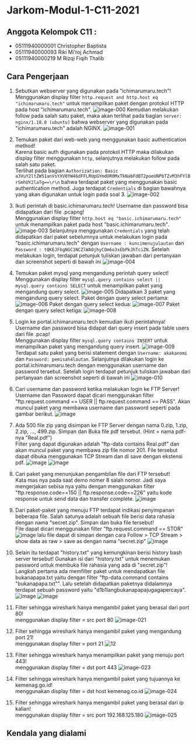 # Jarkom-Modul-1-C11-2021

## Anggota Kelompok C11 : <br>
- 05111940000001 Christopher Baptista
- 05111940000093 Riki Mi’roj Achmad
- 05111940000219 M Rizqi Fiqih Thalib

## Cara Pengerjaan
1. Sebutkan webserver yang digunakan pada "ichimarumaru.tech"! <br>
Menggunakan display filter `http.request and http.host eq "ichimarumaru.tech"` untuk menampilkan paket dengan protokol HTTP pada host "ichimarumaru.tech".
![image-000](https://user-images.githubusercontent.com/57831206/134773481-1516c950-065c-4f18-ab06-e0c370d0b85e.png)
Kemudian melakukan follow pada salah satu paket, maka akan terlihat pada bagian `server: nginx/1.18.0 (ubuntu)` bahwa webserver yang digunakan pada "ichimarumaru.tech" adalah NGINX.
![image-001](https://user-images.githubusercontent.com/57831206/134773484-5e0f68a4-f2b1-4fa9-9611-46809564a021.png)

2. Temukan paket dari web-web yang menggunakan basic authentication method! <br>
Karena basic auth digunakan pada protokol HTTP maka dilakukan display filter menggunakan `http`, selanjutnya melakukan follow pada salah satu paket. <br>
Terlihat pada bagian `Authorization: Basic a3VuY2ltZW51anVsYXV0YW46dFFLRUpGYmdOR0MxTkNabFdBT2poeUNPbTZvM3hFYlBrSmhUY2laTg==\r\n` bahwa terdapat paket yang menggunakan basic authentication method. Juga terdapat `Credentials` di bagian bawahnya yang akan digunakan untuk login pada soal 3.
![image-002](https://user-images.githubusercontent.com/57831206/134773489-fdecdc88-17fa-4ee5-9472-245ead4d24ec.png)

3. Ikuti perintah di basic.ichimarumaru.tech! Username dan password bisa didapatkan dari file .pcapng! <br>
Menggunakan display filter `http.host eq "basic.ichimarumaru.tech"` untuk menampilkan paket pada host "basic.ichimarumaru.tech".
![image-003](https://user-images.githubusercontent.com/57831206/134773490-feeee43e-e287-48d1-8e15-20a217a742f0.png)
Selanjutnya menggunakan `Credentials` yang telah didapatkan dari paket sebelumnya untuk melakukan login pada "basic.ichimarumaru.tech" dengan `Username : kuncimenujulautan` dan `Password : tQKEJFbgNGC1NCZlWAOjhyCOm6o3xEbPkJhTciZN`. Setelah melakukan login, terdapat petunjuk tuliskan jawaban dari pertanyaan dan screenshot seperti di bawah ini
![image-004](https://user-images.githubusercontent.com/57831206/134773491-4dd51269-d332-47b8-93eb-2fea4bfacf0c.png)

4. Temukan paket mysql yang mengandung perintah query select! <br>
Menggunakan display filter `mysql.query contains select || mysql.query contains SELECT` untuk menampilkan paket yang mengandung query select.
![image-005](https://user-images.githubusercontent.com/57831206/134773493-56fdbf1e-da50-456b-8ae7-da4d74bdbf12.png)
Didapatkan 3 paket yang mengandung query select. Paket dengan query select pertama:
![image-006](https://user-images.githubusercontent.com/57831206/134773499-652f8750-7d01-47a7-9c6d-68b47c37945f.png)
Paket dengan query select kedua:
![image-007](https://user-images.githubusercontent.com/57831206/134773501-752ad6a7-8027-47f3-8ae1-6a2a8b6c8f07.png)
Paket dengan query select ketiga:
![image-008](https://user-images.githubusercontent.com/57831206/134773503-20a3055d-c04f-4dbf-a5b9-4484442e9d96.png)

5. Login ke portal.ichimarumaru.tech kemudian ikuti perintahnya! Username dan password bisa didapat dari query insert pada table users dari file .pcap! <br>
Menggunakan display filter `mysql.query contains INSERT` untuk menampilkan paket yang mengandung query insert.
![image-009](https://user-images.githubusercontent.com/57831206/134773505-403bbc92-3ac7-4ec8-9306-c15cc3278166.jpg)
Terdapat satu paket yang berisi statement dengan `Username: akakanomi` dan `Password: pemisah4lautan`. Selanjutnya dilakukan login ke portal.ichimarumaru.tech dengan menggunakan username dan password tersebut. Setelah login terdapat petunjuk tuliskan jawaban dari pertanyaan dan screenshot seperti di bawah ini
![image-010](https://user-images.githubusercontent.com/57831206/134773507-8bee6964-5d66-49a5-943a-2634c9bed4d5.png)

6. Cari username dan password ketika melakukan login ke FTP Server!<br/>
Username dan Password dapat dicari menggunakan filter "ftp.request.command == USER || ftp.request.command == PASS". Akan muncul paket yang membawa username dan password seperti pada gambar berikut.
![image](https://user-images.githubusercontent.com/74702068/134773732-8f7e04ab-63cf-4b53-8695-e6172169bcd4.png)

7. Ada 500 file zip yang disimpan ke FTP Server dengan nama 0.zip, 1.zip, 2.zip, ..., 499.zip. Simpan dan Buka file pdf tersebut. (Hint = nama pdf-nya "Real.pdf")<br/>
Filter yang dapat digunakan adalah "ftp-data contains Real.pdf" dan akan muncul paket yang membawa zip file nomor 201. File tersebut dapat dibuka menggunakan TCP Stream dan di save dengan ekstensi pdf. 
![image](https://user-images.githubusercontent.com/74702068/134773783-cb40e7b6-bf6d-4c22-a457-2b2d96eb434b.png)
![image](https://user-images.githubusercontent.com/74702068/134773807-e7702e66-19e5-4985-9aeb-24cf9b4e43cc.png)

8. Cari paket yang menunjukan pengambilan file dari FTP tersebut!<br/>
Kata mas nya pada saat demo nomer 8 salah nomor. Jadi saya mengerjakan sebisa nya yaitu dengan menggunakan filter "ftp.response.code==150 || ftp.response.code==226" yaitu kode response untuk send data dan transfer complete.
![image](https://user-images.githubusercontent.com/74702068/134773853-89ff8ac5-1e75-4ff6-8ad8-7d01e93be781.png)


9. Dari paket-paket yang menuju FTP terdapat indikasi penyimpanan beberapa file. Salah satunya adalah sebuah file berisi data rahasia dengan nama "secret.zip". Simpan dan buka file tersebut!<br/>
File dapat dicari menggunakan filter "ftp.request.command == STOR"
![image](https://user-images.githubusercontent.com/74702068/134773870-2edb5098-e905-4a72-86d4-9f8a809b2527.png)
lalu file dapat di simpan dengan cara Follow > TCP Stream > show data as raw > save as dengan nama “secret.zip"
![image](https://user-images.githubusercontent.com/74702068/134773903-4b1c46b1-b501-4002-885d-fc8246f3b6f7.png)

10. Selain itu terdapat "history.txt" yang kemungkinan berisi history bash server tersebut! Gunakan isi dari "history.txt" untuk menemukan password untuk membuka file rahasia yang ada di "secret.zip"!<br/>
Langkah pertama ada memfilter paket untuk mendapatkan file bukanapapa.txt yaitu dengan filter "ftp-data.command contains "bukanapapa.txt"". Lalu setelah didapatkan paketnya didalamnya  terdapat sebuah password yaitu "d1b1langbukanapapajugagapercaya".
![image](https://user-images.githubusercontent.com/74702068/134773964-8ba0a389-d7b9-42dd-9d4f-fddaa1949417.png)
![image](https://user-images.githubusercontent.com/74702068/134773973-9d9515c3-a46c-49ad-9e99-b85d84e5646d.png)


11. Filter sehingga wireshark hanya mengambil paket yang berasal dari port 80! <br>
menggunakan display filter = src port 80
![image-021](https://user-images.githubusercontent.com/62735317/134774592-350a8a8a-c2e1-45e9-9c82-8d97956e2512.png)


12. Filter sehingga wireshark hanya mengambil paket yang mengandung port 21! <br>
menggunakan display filter = port 21
![12](https://user-images.githubusercontent.com/62735317/134774731-c445ffdf-9e6b-4a65-9e99-1f35b247dcb3.PNG)


13. Filter sehingga wireshark hanya menampilkan paket yang menuju port 443! <br>
menggunakan display filter = dst port 443
![image-023](https://user-images.githubusercontent.com/62735317/134774596-84595294-1cd4-487d-827a-183b1a9930fb.png)


14. Filter sehingga wireshark hanya mengambil paket yang tujuannya ke kemenag.go.id! <br>
menggunakan display filter = dst host kemenag.co.id
![image-024](https://user-images.githubusercontent.com/62735317/134774598-d9249178-db56-45ae-8e3f-b4ad84237759.png)


15. Filter sehingga wireshark hanya mengambil paket yang berasal dari ip kalian! <br>
menggunakan display filter = src port 192.168.125.180
![image-025](https://user-images.githubusercontent.com/62735317/134774601-ff2b01ea-c18d-44dc-8741-3014d0fcf384.png)

## Kendala yang dialami
